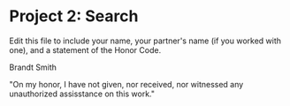 # Project 2: Search

Edit this file to include your name, your partner's name (if you worked with one), and a statement of the Honor Code.

Brandt Smith

"On my honor, I have not given, nor received, nor witnessed any unauthorized assisstance on this work."
